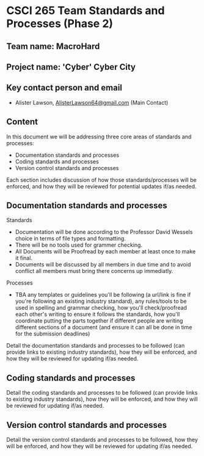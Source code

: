 # CSCI 265 Team Standards and Processes (Phase 2)

## Team name: MacroHard

## Project name: 'Cyber' Cyber City

## Key contact person and email

 - Alister Lawson, AlisterLawson64@gmail.com (Main Contact)

## Content

In this document we will be addressing three core areas of standards and processes:
 - Documentation standards and processes
 - Coding standards and processes
 - Version control standards and processes

Each section includes discussion of how those standards/processes will be enforced, and how they will be reviewed for potential updates if/as needed.

## Documentation standards and processes
Standards
- Documentation will be done according to the Professor David Wessels choice in terms of file types and formatting.
- There will be no tools used for grammer checking.
- All Documents will be Proofread by each member at least once to make it final.
- Documents will be discussed by all members in due time and to avoid conflict all members must bring there concerns up immediatly.

Processes
- TBA
any templates or guidelines you'll be following (a url/link is fine if you're following an existing industry standard),
any rules/tools to be used in spelling and grammar checking,
how you'll check/proofread each other's writing to ensure it follows the standards,
how you'll coordinate putting the parts together if different people are writing different sections of a document (and ensure it can all be done in time for the submission deadlines)

Detail the documentation standards and processes to be followed (can provide links to existing industry standards), how they will be enforced, and how they will be reviewed for updating if/as needed.

## Coding standards and processes

Detail the coding standards and processes to be followed (can provide links to existing industry standards), how they will be enforced, and how they will be reviewed for updating if/as needed.

## Version control standards and processes

Detail the version control standards and processes to be followed, how they will be enforced, and how they will be reviewed for updating if/as needed.

